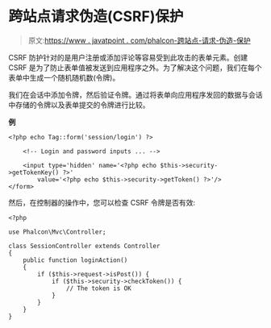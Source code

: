 # 跨站点请求伪造(CSRF)保护

> 原文:[https://www . javatpoint . com/phalcon-跨站点-请求-伪造-保护](https://www.javatpoint.com/phalcon-cross-site-request-forgery-protection)

CSRF 防护针对的是用户注册或添加评论等容易受到此攻击的表单元素。创建 CSRF 是为了防止表单值被发送到应用程序之外。为了解决这个问题，我们在每个表单中生成一个随机随机数(令牌)。

我们在会话中添加令牌，然后验证令牌。通过将表单向应用程序发回的数据与会话中存储的令牌以及表单提交的令牌进行比较。

**例**

```
<?php echo Tag::form('session/login') ?>

    <!-- Login and password inputs ... -->

    <input type='hidden' name='<?php echo $this->security->getTokenKey() ?>'
        value='<?php echo $this->security->getToken() ?>'/>
</form>

```

然后，在控制器的操作中，您可以检查 CSRF 令牌是否有效:

```
<?php

use Phalcon\Mvc\Controller;

class SessionController extends Controller
{
    public function loginAction()
    {
        if ($this->request->isPost()) {
            if ($this->security->checkToken()) {
                // The token is OK
            }
        }
    }
}

```
